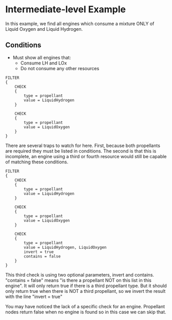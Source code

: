 # Intermediate-level Example

In this example, we find all engines which consume a mixture ONLY  of Liquid Oxygen and Liquid Hydrogen.

## **Conditions**

* Must show all engines that:
  * Consume LH and LOx
  * Do not consume any other resources

```ksp
FILTER
{
    CHECK
    {
        type = propellant
        value = LiquidHydrogen
    }

    CHECK
    {
        type = propellant
        value = LiquidOxygen
    }
}
```

There are several traps to watch for here.  First, because both propellants are required they must be listed in conditions.  The second is that this is incomplete, an engine using a third or fourth resource would still be capable of matching these conditions.

```ksp
FILTER
{
    CHECK
    {
        type = propellant
        value = LiquidHydrogen
    }

    CHECK
    {
        type = propellant
        value = LiquidOxygen
    }

    CHECK
    {
        type = propellant
        value = LiquidHydrogen, LiquidOxygen
        invert = true
        contains = false
    }
}
```

This third check is using two optional parameters, invert and contains. "contains = false" means "is there a propellant NOT on this list in this engine". It will only return true if there is a third propellant type. But it should only return true when there is NOT a third propellant, so we invert the result with the line "invert = true"

You may have noticed the lack of a specific check for an engine. Propellant nodes return false when no engine is found so in this case we can skip that.
